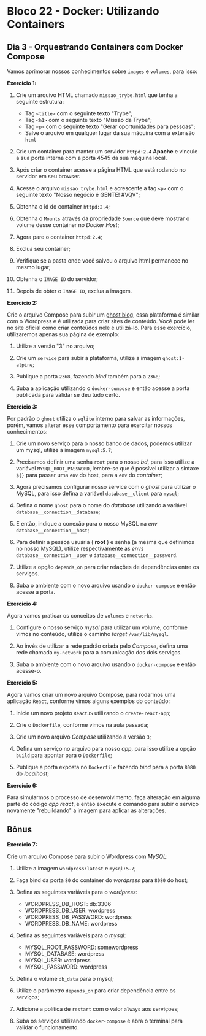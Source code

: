 # Bloco 22 - Docker: Utilizando Containers

## Dia 3 - Orquestrando Containers com Docker Compose

Vamos aprimorar nossos conhecimentos sobre `images` e `volumes`, para isso:

**Exercício 1:**

1. Crie um arquivo HTML chamado `missao_trybe.html` que tenha a seguinte estrutura:

   - Tag `<title>` com o seguinte texto "Trybe";
   - Tag `<h1>` com o seguinte texto "Missão da Trybe";
   - Tag `<p>` com o seguinte texto "Gerar oportunidades para pessoas";
   - Salve o arquivo em qualquer lugar da sua máquina com a extensão `html`

2. Crie um container para manter um servidor `httpd:2.4` **Apache** e vincule a sua porta interna com a porta 4545 da sua máquina local.

3. Após criar o container acesse a página HTML que está rodando no servidor em seu browser.

4. Acesse o arquivo `missao_trybe.html` e acrescente a tag `<p>` com o seguinte texto "Nosso negócio é GENTE! #VQV";

5. Obtenha o id do container `httpd:2.4`;

6. Obtenha o `Mounts` através da propriedade `Source` que deve mostrar o volume desse container no _Docker Host_;

7. Agora pare o container `httpd:2.4`;

8. Exclua seu container;

9. Verifique se a pasta onde você salvou o arquivo html permanece no mesmo lugar;

10. Obtenha o `IMAGE ID` do servidor;

11. Depois de obter o `IMAGE ID`, exclua a imagem.

**Exercício 2:**

Crie o arquivo Compose para subir um [ghost blog](https://ghost.org/), essa plataforma é similar com o Wordpress e é utilizada para criar sites de conteúdo. Você pode ler no site oficial como criar conteúdos nele e utilizá-lo. Para esse exercício, utilizaremos apenas sua página de exemplo:

1. Utilize a versão "3" no arquivo;

2. Crie um `service` para subir a plataforma, utilize a imagem `ghost:1-alpine`;

3. Publique a porta `2368`, fazendo _bind_ também para a `2368`;

4. Suba a aplicação utilizando o `docker-compose` e então acesse a porta publicada para validar se deu tudo certo.

**Exercício 3:**

Por padrão o `ghost` utiliza o `sqlite` interno para salvar as informações, porém, vamos alterar esse comportamento para exercitar nossos conhecimentos:

1. Crie um novo serviço para o nosso banco de dados, podemos utilizar um mysql, utilize a imagem `mysql:5.7`;

2. Precisamos definir uma senha `root` para o nosso _bd_, para isso utilize a variável `MYSQL_ROOT_PASSWORD`, lembre-se que é possível utilizar a sintaxe `${}` para passar uma `env` do host, para a `env` do _container_;

3. Agora precisamos configurar nosso service com o _ghost_ para utilizar o MySQL, para isso defina a variável `database__client` para `mysql`;

4. Defina o nome `ghost` para o nome do _database_ utilizando a variável `database__connection__database`;

5. E então, indique a conexão para o nosso MySQL na _env_ `database__connection__host`;

6. Para definir a pessoa usuária ( **root** ) e senha (a mesma que definimos no nosso MySQL), utilize respectivamente as _envs_ `database__connection__user` e `database__connection__password`.

7. Utilize a opção `depends_on` para criar relações de dependências entre os serviços.

8. Suba o ambiente com o novo arquivo usando o `docker-compose` e então acesse a porta.

**Exercício 4:**

Agora vamos praticar os conceitos de `volumes` e `networks`.

1. Configure o nosso serviço _mysql_ para utilizar um volume, conforme vimos no conteúdo, utilize o caminho _target_ `/var/lib/mysql`.

2. Ao invés de utilizar a rede padrão criada pelo _Compose_, defina uma rede chamada `my-network` para a comunicação dos dois serviços.

3. Suba o ambiente com o novo arquivo usando o `docker-compose` e então acesse-o.

**Exercício 5:**

Agora vamos criar um novo arquivo Compose, para rodarmos uma aplicação `React`, conforme vimos alguns exemplos do conteúdo:

1. Inicie um novo projeto `ReactJS` utilizando o `create-react-app`;

2. Crie o `Dockerfile`, conforme vimos na aula passada;

3. Crie um novo arquivo _Compose_ utilizando a versão `3`;

4. Defina um serviço no arquivo para nosso _app_, para isso utilize a opção `build` para apontar para o `Dockerfile`;

5. Publique a porta exposta no `Dockerfile` fazendo _bind_ para a porta `8080` do _localhost_;

**Exercício 6:**

Para simularmos o processo de desenvolvimento, faça alteração em alguma parte do código _app react_, e então execute o comando para subir o serviço novamente "rebuildando" a imagem para aplicar as alterações.

## Bônus

**Exercício 7:**

Crie um arquivo Compose para subir o Wordpress com _MySQL_:

1. Utilize a imagem `wordpress:latest` e `mysql:5.7`;

2. Faça bind da porta `80` do container do _wordpress_ para `8080` do host;

3. Defina as seguintes variáveis para o _wordpress_:

   - WORDPRESS_DB_HOST: db:3306
   - WORDPRESS_DB_USER: wordpress
   - WORDPRESS_DB_PASSWORD: wordpress
   - WORDPRESS_DB_NAME: wordpress

4. Defina as seguintes variáveis para o _mysql_:

   - MYSQL_ROOT_PASSWORD: somewordpress
   - MYSQL_DATABASE: wordpress
   - MYSQL_USER: wordpress
   - MYSQL_PASSWORD: wordpress

5. Defina o volume `db_data` para o mysql;

6. Utilize o parâmetro `depends_on` para criar dependência entre os serviços;

7. Adicione a política de `restart` com o valor `always` aos serviçoes;

8. Suba os serviços utilizando `docker-compose` e abra o terminal para validar o funcionamento.
